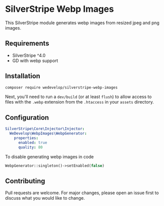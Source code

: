 # SilverStripe Webp Images
This SilverStripe module generates webp images from resized jpeg and png images.

## Requirements
* SilverStripe ^4.0
* GD with webp support

## Installation
```sh
composer require wedevelop/silverstripe-webp-images
```

Next, you'll need to run a `dev/build` (or at least `flush`) to allow access to files with the `.webp` extension from the `.htaccess` in your `assets` directory.

## Configuration
```yml
SilverStripe\Core\Injector\Injector:
  WeDevelop\WebpImages\WebpGenerator:
    properties:
      enabled: true
      quality: 80
```
To disable generating webp images in code
```php
WebpGenerator::singleton()->setEnabled(false)
```

## Contributing
Pull requests are welcome. For major changes, please open an issue first to discuss what you would like to change.
